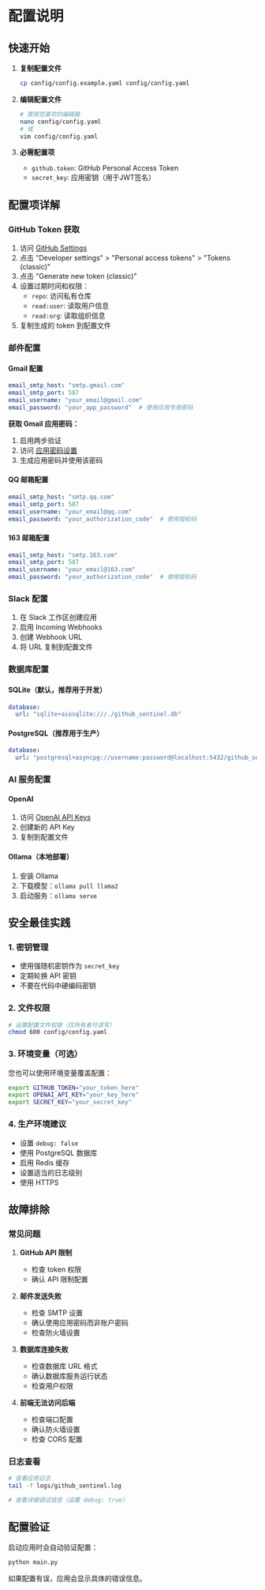 # 配置说明

## 快速开始

1. **复制配置文件**
   ```bash
   cp config/config.example.yaml config/config.yaml
   ```

2. **编辑配置文件**
   ```bash
   # 使用您喜欢的编辑器
   nano config/config.yaml
   # 或
   vim config/config.yaml
   ```

3. **必需配置项**
   - `github.token`: GitHub Personal Access Token
   - `secret_key`: 应用密钥（用于JWT签名）

## 配置项详解

### GitHub Token 获取

1. 访问 [GitHub Settings](https://github.com/settings/tokens)
2. 点击 "Developer settings" > "Personal access tokens" > "Tokens (classic)"
3. 点击 "Generate new token (classic)"
4. 设置过期时间和权限：
   - `repo`: 访问私有仓库
   - `read:user`: 读取用户信息
   - `read:org`: 读取组织信息
5. 复制生成的 token 到配置文件

### 邮件配置

#### Gmail 配置
```yaml
email_smtp_host: "smtp.gmail.com"
email_smtp_port: 587
email_username: "your_email@gmail.com"
email_password: "your_app_password"  # 使用应用专用密码
```

**获取 Gmail 应用密码：**
1. 启用两步验证
2. 访问 [应用密码设置](https://myaccount.google.com/apppasswords)
3. 生成应用密码并使用该密码

#### QQ 邮箱配置
```yaml
email_smtp_host: "smtp.qq.com"
email_smtp_port: 587
email_username: "your_email@qq.com"
email_password: "your_authorization_code"  # 使用授权码
```

#### 163 邮箱配置
```yaml
email_smtp_host: "smtp.163.com"
email_smtp_port: 587
email_username: "your_email@163.com"
email_password: "your_authorization_code"  # 使用授权码
```

### Slack 配置

1. 在 Slack 工作区创建应用
2. 启用 Incoming Webhooks
3. 创建 Webhook URL
4. 将 URL 复制到配置文件

### 数据库配置

#### SQLite（默认，推荐用于开发）
```yaml
database:
  url: "sqlite+aiosqlite:///./github_sentinel.db"
```

#### PostgreSQL（推荐用于生产）
```yaml
database:
  url: "postgresql+asyncpg://username:password@localhost:5432/github_sentinel"
```

### AI 服务配置

#### OpenAI
1. 访问 [OpenAI API Keys](https://platform.openai.com/api-keys)
2. 创建新的 API Key
3. 复制到配置文件

#### Ollama（本地部署）
1. 安装 Ollama
2. 下载模型：`ollama pull llama2`
3. 启动服务：`ollama serve`

## 安全最佳实践

### 1. 密钥管理
- 使用强随机密钥作为 `secret_key`
- 定期轮换 API 密钥
- 不要在代码中硬编码密钥

### 2. 文件权限
```bash
# 设置配置文件权限（仅所有者可读写）
chmod 600 config/config.yaml
```

### 3. 环境变量（可选）
您也可以使用环境变量覆盖配置：
```bash
export GITHUB_TOKEN="your_token_here"
export OPENAI_API_KEY="your_key_here"
export SECRET_KEY="your_secret_key"
```

### 4. 生产环境建议
- 设置 `debug: false`
- 使用 PostgreSQL 数据库
- 启用 Redis 缓存
- 设置适当的日志级别
- 使用 HTTPS

## 故障排除

### 常见问题

1. **GitHub API 限制**
   - 检查 token 权限
   - 确认 API 限制配置

2. **邮件发送失败**
   - 检查 SMTP 设置
   - 确认使用应用密码而非账户密码
   - 检查防火墙设置

3. **数据库连接失败**
   - 检查数据库 URL 格式
   - 确认数据库服务运行状态
   - 检查用户权限

4. **前端无法访问后端**
   - 检查端口配置
   - 确认防火墙设置
   - 检查 CORS 配置

### 日志查看
```bash
# 查看应用日志
tail -f logs/github_sentinel.log

# 查看详细调试信息（设置 debug: true）
```

## 配置验证

启动应用时会自动验证配置：
```bash
python main.py
```

如果配置有误，应用会显示具体的错误信息。 